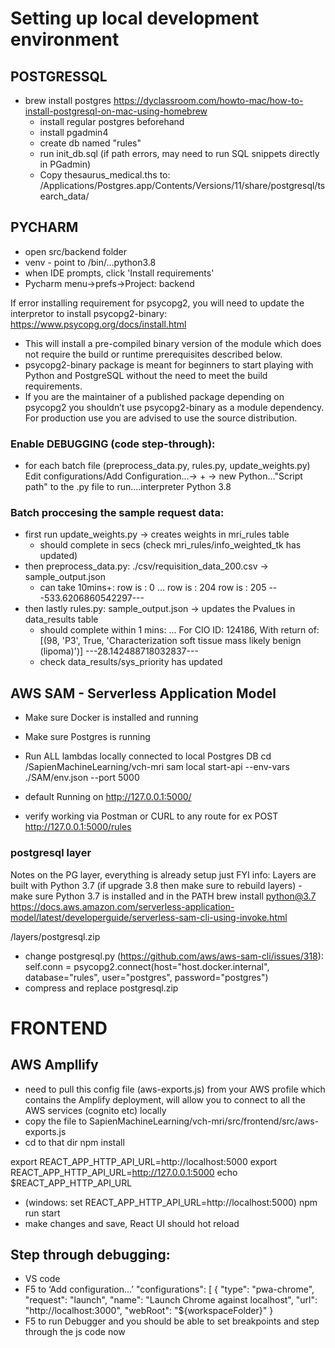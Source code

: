 # Setting up local development environment

## POSTGRESSQL

- brew install postgres https://dyclassroom.com/howto-mac/how-to-install-postgresql-on-mac-using-homebrew
  - install regular postgres beforehand
  - install pgadmin4
  - create db named "rules"
  - run init_db.sql (if path errors, may need to run SQL snippets directly in PGadmin)
  - Copy thesaurus_medical.ths to: /Applications/Postgres.app/Contents/Versions/11/share/postgresql/tsearch_data/

## PYCHARM

- open src/backend folder
- venv - point to /bin/…python3.8
- when IDE prompts, click 'Install requirements'
- Pycharm menu->prefs->Project: backend

If error installing requirement for psycopg2, you will need to update the interpretor to install psycopg2-binary:
https://www.psycopg.org/docs/install.html

- This will install a pre-compiled binary version of the module which does not require the build or runtime prerequisites described below.
- psycopg2-binary package is meant for beginners to start playing with Python and PostgreSQL without the need to meet the build requirements.
- If you are the maintainer of a published package depending on psycopg2 you shouldn’t use psycopg2-binary as a module dependency. For production use you are advised to use the source distribution.

### Enable DEBUGGING (code step-through):

- for each batch file (preprocess_data.py, rules.py, update_weights.py)
  Edit configurations/Add Configuration...-> + -> new Python…"Script path" to the .py file to run….interpreter Python 3.8

### Batch proccesing the sample request data:

- first run update_weights.py -> creates weights in mri_rules table
  - should complete in secs (check mri_rules/info_weighted_tk has updated)
- then preprocess_data.py: ./csv/requisition_data_200.csv -> sample_output.json
  - can take 10mins+:
    row is : 0
    ...
    row is : 204
    row is : 205
    ---533.6206860542297---
- then lastly rules.py: sample_output.json -> updates the Pvalues in data_results table
  - should complete within 1 mins:
    ...
    For CIO ID: 124186, With return of: [(98, 'P3', True, 'Characterization soft tissue mass likely benign (lipoma)')]
    ---28.142488718032837---
  - check data_results/sys_priority has updated

## AWS SAM - Serverless Application Model

- Make sure Docker is installed and running
- Make sure Postgres is running
- Run ALL lambdas locally connected to local Postgres DB
  cd /SapienMachineLearning/vch-mri
  sam local start-api --env-vars ./SAM/env.json --port 5000

- default Running on http://127.0.0.1:5000/
- verify working via Postman or CURL to any route for ex POST http://127.0.0.1:5000/rules

### postgresql layer

Notes on the PG layer, everything is already setup just FYI info: Layers are built with Python 3.7 (if upgrade 3.8 then make sure to rebuild layers) - make sure Python 3.7 is installed and in the PATH
brew install python@3.7
https://docs.aws.amazon.com/serverless-application-model/latest/developerguide/serverless-sam-cli-using-invoke.html

/layers/postgresql.zip

- change postgresql.py (https://github.com/aws/aws-sam-cli/issues/318):
  self.conn = psycopg2.connect(host="host.docker.internal", database="rules", user="postgres", password="postgres")
- compress and replace postgresql.zip

# FRONTEND

## AWS Ampllify

- need to pull this config file (aws-exports.js) from your AWS profile which contains the Amplify deployment, will allow you to connect to all the AWS services (cognito etc) locally
- copy the file to SapienMachineLearning/vch-mri/src/frontend/src/aws-exports.js
- cd to that dir
  npm install

export REACT_APP_HTTP_API_URL=http://localhost:5000
export REACT_APP_HTTP_API_URL=http://127.0.0.1:5000
echo $REACT_APP_HTTP_API_URL

- (windows: set REACT_APP_HTTP_API_URL=http://localhost:5000)
  npm run start
- make changes and save, React UI should hot reload

## Step through debugging:

- VS code
- F5 to ‘Add configuration…’
  "configurations": [
  {
  "type": "pwa-chrome",
  "request": "launch",
  "name": "Launch Chrome against localhost",
  "url": "http://localhost:3000",
  "webRoot": "${workspaceFolder}"
  }
- F5 to run Debugger and you should be able to set breakpoints and step through the js code now
